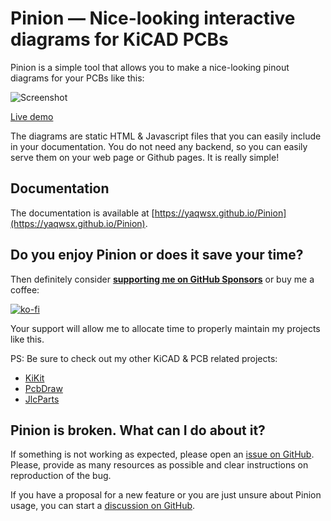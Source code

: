 # Pinion — Nice-looking interactive diagrams for KiCAD PCBs

Pinion is a simple tool that allows you to make a nice-looking pinout diagrams
for your PCBs like this:

![Screenshot](docs/resources/screenshot.png)

[Live demo](https://yaqwsx.github.io/Pinion/alksStandalone.html)

The diagrams are static HTML & Javascript files that you can easily include in
your documentation. You do not need any backend, so you can easily serve them on
your web page or Github pages. It is really simple!

## Documentation

The documentation is available at
[https://yaqwsx.github.io/Pinion](https://yaqwsx.github.io/Pinion).

## Do you enjoy Pinion or does it save your time?

Then definitely consider [**supporting me on GitHub
Sponsors**](https://github.com/sponsors/yaqwsx) or buy me a coffee:

[![ko-fi](https://www.ko-fi.com/img/githubbutton_sm.svg)](https://ko-fi.com/E1E2181LU)

Your support will allow me to allocate time to properly maintain my projects
like this.

PS: Be sure to check out my other KiCAD & PCB related projects:

- [KiKit](https://github.com/yaqwsx/KiKit/)
- [PcbDraw](https://github.com/yaqwsx/PcbDraw/)
- [JlcParts](https://github.com/yaqwsx/jlcparts)

## Pinion is broken. What can I do about it?

If something is not working as expected, please open an [issue on
GitHub](https://github.com/yaqwsx/Pinion/issues). Please, provide as many
resources as possible and clear instructions on reproduction of the bug.

If you have a proposal for a new feature or you are just unsure about Pinion
usage, you can start a [discussion on
GitHub](https://github.com/yaqwsx/Pinion/discussions).


